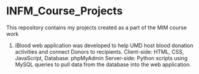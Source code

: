 # INFM_Course_Projects
This repository contains my projects created as a part of the MIM course work

1. iBlood web application was developed to help UMD host blood donation activities and connect Donors to recipients.
      Client-side: HTML, CSS, JavaScript,
      Database: phpMyAdmin
      Server-side: Python scripts using MySQL queries to pull data from the database into the web application.


